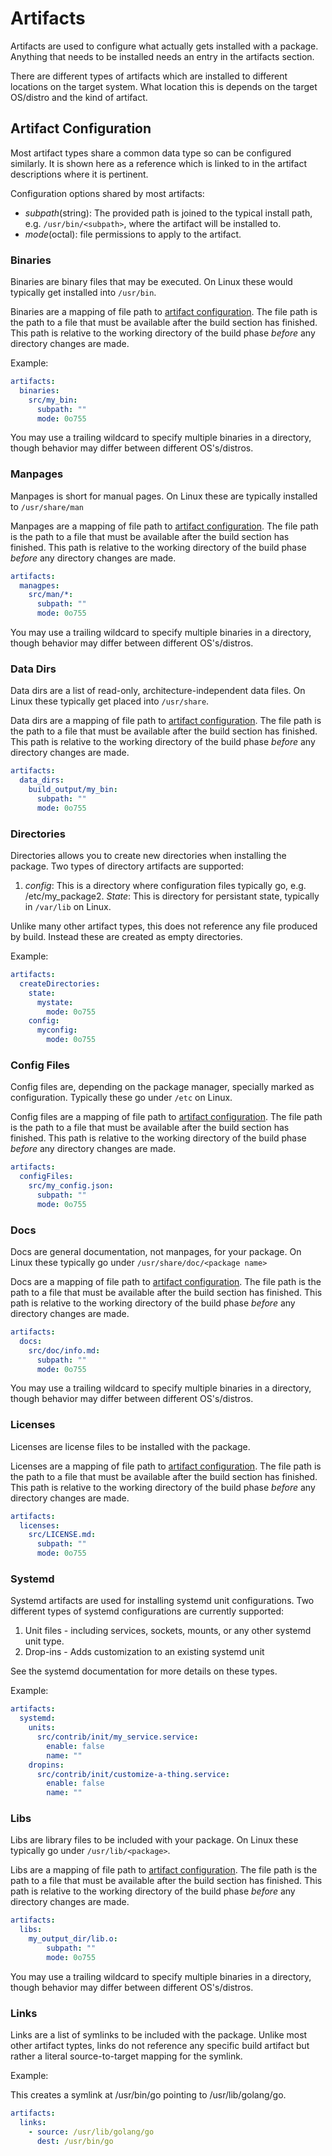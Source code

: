 # Artifacts

Artifacts are used to configure what actually gets installed with a package.
Anything that needs to be installed needs an entry in the artifacts section.

There are different types of artifacts which are installed to different locations
on the target system.
What location this is depends on the target OS/distro and the kind of artifact.


## Artifact Configuration

Most artifact types share a common data type so can be configured similarly.
It is shown here as a reference which is linked to in the artifact descriptions
where it is pertinent.

Configuration options shared by most artifacts:

- *subpath*(string): The provided path is joined to the typical install path,
                     e.g. `/usr/bin/<subpath>`, where the artifact will be
                     installed to.
- *mode*(octal): file permissions to apply to the artifact.


### Binaries

Binaries are binary files that may be executed.
On Linux these would typically get installed into `/usr/bin`.

Binaries are a mapping of file path to [artifact configuration](#artifact-configuration).
The file path is the path to a file that must be available after the build
section has finished. This path is relative to the working directory of the
build phase *before* any directory changes are made.

Example:

```yaml
artifacts:
  binaries:
    src/my_bin:
      subpath: ""
      mode: 0o755
```

You may use a trailing wildcard to specify multiple binaries in a directory,
though behavior may differ between different OS's/distros.

### Manpages

Manpages is short for manual pages.
On Linux these are typically installed to `/usr/share/man`

Manpages are a mapping of file path to [artifact configuration](#artifact-configuration).
The file path is the path to a file that must be available after the build
section has finished. This path is relative to the working directory of the
build phase *before* any directory changes are made.


```yaml
artifacts:
  managpes:
    src/man/*:
      subpath: ""
      mode: 0o755
```

You may use a trailing wildcard to specify multiple binaries in a directory,
though behavior may differ between different OS's/distros.

### Data Dirs

Data dirs are a list of read-only, architecture-independent data files.
On Linux these typically get placed into `/usr/share`.

Data dirs are a mapping of file path to [artifact configuration](#artifact-configuration).
The file path is the path to a file that must be available after the build
section has finished. This path is relative to the working directory of the
build phase *before* any directory changes are made.


```yaml
artifacts:
  data_dirs:
    build_output/my_bin:
      subpath: ""
      mode: 0o755
```

### Directories

Directories allows you to create new directories when installing the package.
Two types of directory artifacts are supported:

1. *config*: This is a directory where configuration files typically go, e.g. /etc/my_package2. *State*: This is directory for persistant state, typically in `/var/lib` on Linux.


Unlike many other artifact types, this does not reference any file produced
by build. Instead these are created as empty directories.

Example:

```yaml
artifacts:
  createDirectories:
    state:
      mystate:
        mode: 0o755
    config:
      myconfig:
        mode: 0o755
```

### Config Files

Config files are, depending on the package manager, specially marked as configuration.
Typically these go under `/etc` on Linux.

Config files are a mapping of file path to [artifact configuration](#artifact-configuration).
The file path is the path to a file that must be available after the build
section has finished. This path is relative to the working directory of the
build phase *before* any directory changes are made.


```yaml
artifacts:
  configFiles:
    src/my_config.json:
      subpath: ""
      mode: 0o755
```

### Docs

Docs are general documentation, not manpages, for your package.
On Linux these typically go under `/usr/share/doc/<package name>`

Docs are a mapping of file path to [artifact configuration](#artifact-configuration).
The file path is the path to a file that must be available after the build
section has finished. This path is relative to the working directory of the
build phase *before* any directory changes are made.


```yaml
artifacts:
  docs:
    src/doc/info.md:
      subpath: ""
      mode: 0o755
```

You may use a trailing wildcard to specify multiple binaries in a directory,
though behavior may differ between different OS's/distros.

### Licenses

Licenses are license files to be installed with the package.

Licenses are a mapping of file path to [artifact configuration](#artifact-configuration).
The file path is the path to a file that must be available after the build
section has finished. This path is relative to the working directory of the
build phase *before* any directory changes are made.


```yaml
artifacts:
  licenses:
    src/LICENSE.md:
      subpath: ""
      mode: 0o755
```

### Systemd

Systemd artifacts are used for installing systemd unit configurations.
Two different types of systemd configurations are currently supported:

1. Unit files - including services, sockets, mounts, or any other systemd unit type.
2. Drop-ins - Adds customization to an existing systemd unit

See the systemd documentation for more details on these types.

Example:

```yaml
artifacts:
  systemd:
    units:
      src/contrib/init/my_service.service:
        enable: false
        name: ""
    dropins:
      src/contrib/init/customize-a-thing.service:
        enable: false
        name: ""
```

### Libs

Libs are library files to be included with your package.
On Linux these typically go under `/usr/lib/<package>`.

Libs are a mapping of file path to [artifact configuration](#artifact-configuration).
The file path is the path to a file that must be available after the build
section has finished. This path is relative to the working directory of the
build phase *before* any directory changes are made.


```yaml
artifacts:
  libs:
    my_output_dir/lib.o:
        subpath: ""
        mode: 0o755
```

You may use a trailing wildcard to specify multiple binaries in a directory,
though behavior may differ between different OS's/distros.

### Links

Links are a list of symlinks to be included with the package.
Unlike most other artifact typtes, links do not reference any specific build
artifact but rather a literal source-to-target mapping for the symlink.

Example:

This creates a symlink at /usr/bin/go pointing to /usr/lib/golang/go.

```yaml
artifacts:
  links:
    - source: /usr/lib/golang/go
      dest: /usr/bin/go
```
